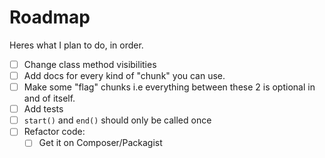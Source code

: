 # Roadmap

Heres what I plan to do, in order.

- [ ] Change class method visibilities
- [ ] Add docs for every kind of "chunk" you can use.
- [ ] Make some "flag" chunks i.e everything between these 2 is optional in and of itself.
- [ ] Add tests
- [ ] `start()` and `end()` should only be called once
- [ ] Refactor code:
    - [ ] Get it on Composer/Packagist